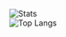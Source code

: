 ![Stats](https://github-readme-stats.vercel.app/api?username=baton96&show_icons=true&theme=github_dark&include_all_commits=true)  
![Top Langs](https://github-readme-stats.vercel.app/api/top-langs/?username=baton96&hide=jupyter%20notebook,c%23&theme=github_dark)
<!--
**baton96/baton96** is a ✨ _special_ ✨ repository because its `README.md` (this file) appears on your GitHub profile.

Here are some ideas to get you started:

- 🔭 I’m currently working on ...
- 🌱 I’m currently learning ...
- 👯 I’m looking to collaborate on ...
- 🤔 I’m looking for help with ...
- 💬 Ask me about ...
- 📫 How to reach me: ...
- 😄 Pronouns: ...
- ⚡ Fun fact: ...
-->
